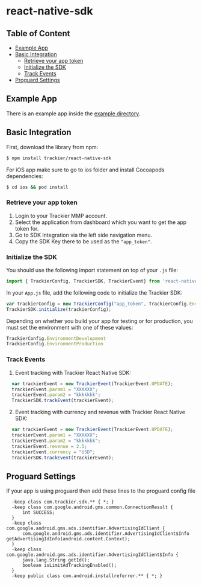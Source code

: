 # react-native-sdk

## Table of Content

* [Example App](#qs-example-app)
* [Basic Integration](#qs-basic-integration)
    * [Retrieve your app token](#qs-retrieve-app-token)
    * [Initialize the SDK](#qs-initialize-sdk)
    * [Track Events](#qs-track-events)
* [Proguard Settings](#qs-progaurd-settings)


## <a id="qs-example-app"></a>Example App

There is an example app inside the [example directory](https://github.com/trackier/react-native-sdk/tree/main/example).


## <a id="qs-basic-integration"></a>Basic Integration

First, download the library from npm:
```sh
$ npm install trackier/react-native-sdk
```

For iOS app make sure to go to ios folder and install Cocoapods dependencies:
```sh
$ cd ios && pod install
```    

### <a id="qs-retrieve-app-token"></a>Retrieve your app token

1. Login to your Trackier MMP account.
2. Select the application from dashboard which you want to get the app token for.
3. Go to SDK Integration via the left side navigation menu.
4. Copy the SDK Key there to be used as the `"app_token"`.


### <a id="qs-initialize-sdk"></a>Initialize the SDK

You should use the following import statement on top of your `.js` file:
```js
import { TrackierConfig, TrackierSDK, TrackierEvent} from 'react-native-trackier';
```

In your `App.js` file, add the following code to initialize the Trackier SDK:
```js
var trackierConfig = new TrackierConfig("app_token", TrackierConfig.EnvironmentProduction);
TrackierSDK.initialize(trackierConfig);
```

Depending on whether you build your app for testing or for production, you must set the environment with one of these values:
```js
TrackierConfig.EnvironmentDevelopment
TrackierConfig.EnvironmentProduction
```


### <a id="qs-track-events"></a>Track Events

1. Event tracking with Trackier React Native SDK:
```js
  var trackierEvent = new TrackierEvent(TrackierEvent.UPDATE);
  trackierEvent.param1 = "XXXXXX";
  trackierEvent.param2 = "kkkkkkk";
  TrackierSDK.trackEvent(trackierEvent);
```

2. Event tracking with currency and revenue with Trackier React Native SDK:
```js
  var trackierEvent = new TrackierEvent(TrackierEvent.UPDATE);
  trackierEvent.param1 = "XXXXXX";
  trackierEvent.param2 = "kkkkkkk";
  trackierEvent.revenue = 2.5;
  trackierEvent.currency = "USD";
  TrackierSDK.trackEvent(trackierEvent);
```
       
 ## <a id="qs-progaurd-settings"></a>Proguard Settings 

If your app is using proguard then add these lines to the proguard config file 

``` 
  -keep class com.trackier.sdk.** { *; }
  -keep class com.google.android.gms.common.ConnectionResult {
      int SUCCESS;
  }
  -keep class com.google.android.gms.ads.identifier.AdvertisingIdClient {
      com.google.android.gms.ads.identifier.AdvertisingIdClient$Info getAdvertisingIdInfo(android.content.Context);
  }
  -keep class com.google.android.gms.ads.identifier.AdvertisingIdClient$Info {
      java.lang.String getId();
      boolean isLimitAdTrackingEnabled();
  }
  -keep public class com.android.installreferrer.** { *; }
```
